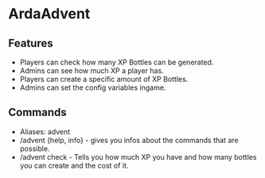 # ArdaAdvent

## Features
- Players can check how many XP Bottles can be generated.
- Admins can see how much XP a player has.
- Players can create a specific amount of XP Bottles.
- Admins can set the config variables ingame.

## Commands
- Aliases: advent
- /advent {help, info} - gives you infos about the commands that are possible.
- /advent check - Tells you how much XP you have and how many bottles you can create and the cost of it.
